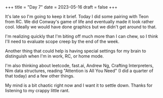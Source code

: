 +++
title = "Day 7"
date = 2023-05-16
draft = false
+++

It's late so I'm going to keep it brief. Today I did some pairing with Teon from RC. We did Conway's game
of life and eventually made it look rather cool. Ideally we would have done graphics but we didn't get around
to that.

I'm realizing quickly that I'm biting off much more than I can chew, so I think I'll need to evaluate scope creep by the end of the week.

Another thing that could help is having special settings for my brain to distinguish when I'm in work, RC, or home mode.

I'm also thinking about leetcode, fast.ai, Andrew Ng, Crafting Interpreters, Nim data structures, reading "Attention is All You Need" (I did a quarter of that today)
and a few other things.

My mind is a bit chaotic right now and I want it to settle down. Thanks for listening to my crappy little rant.
